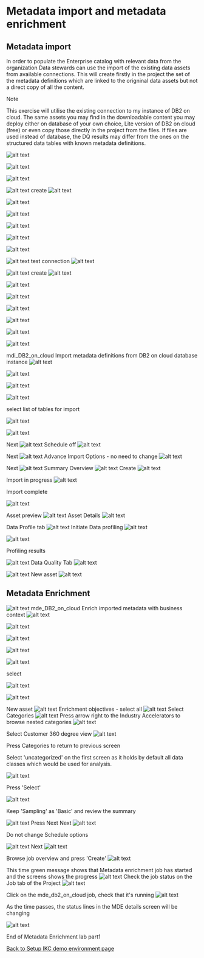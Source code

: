 # Metadata import and metadata enrichment

## Metadata import

In order to populate the Enterprise catalog with relevant data from the organization Data stewards can use the import of the existing data assets from available connections. This will create firstly in the project the set of the metadata definitions which are linked to the origninal data assets but not a direct copy of all the content.

> [!NOTE]
> This exercise will utilise the existing connection to my instance of DB2 on cloud. The same assets you may find in the downloadable content you may deploy either on database of your own choice, Lite version of DB2 on cloud (free) or even copy those directly in the project from the files. If files are used instead of database, the DQ results may differ from the ones on the structured data tables with known metadata definitions.

![alt text](/Setup%20WKC%20demo%20environment/Metadata%20import%20and%20Enrichment/images/mde_p1.png)

![alt text](/Setup%20WKC%20demo%20environment/Metadata%20import%20and%20Enrichment/images/mde_p1-1.png)

![alt text](/Setup%20WKC%20demo%20environment/Metadata%20import%20and%20Enrichment/images/mde_p1-2.png)

![alt text](/Setup%20WKC%20demo%20environment/Metadata%20import%20and%20Enrichment/images/mde_p1-3.png)
create
![alt text](/Setup%20WKC%20demo%20environment/Metadata%20import%20and%20Enrichment/images/mde_p1-4.png)

![alt text](/Setup%20WKC%20demo%20environment/Metadata%20import%20and%20Enrichment/images/mde_p1-5.png)

![alt text](/Setup%20WKC%20demo%20environment/Metadata%20import%20and%20Enrichment/images/mde_p1-6.png)

![alt text](/Setup%20WKC%20demo%20environment/Metadata%20import%20and%20Enrichment/images/mde_p1-7.png)

![alt text](/Setup%20WKC%20demo%20environment/Metadata%20import%20and%20Enrichment/images/mde_p1-8.png)

![alt text](/Setup%20WKC%20demo%20environment/Metadata%20import%20and%20Enrichment/images/mde_p1-9.png)

![alt text](/Setup%20WKC%20demo%20environment/Metadata%20import%20and%20Enrichment/images/mde_p1-10.png)
test connection
![alt text](/Setup%20WKC%20demo%20environment/Metadata%20import%20and%20Enrichment/images/mde_p1-11.png)

![alt text](/Setup%20WKC%20demo%20environment/Metadata%20import%20and%20Enrichment/images/mde_p1-12.png)
create
![alt text](/Setup%20WKC%20demo%20environment/Metadata%20import%20and%20Enrichment/images/mde_p1-13.png)

![alt text](/Setup%20WKC%20demo%20environment/Metadata%20import%20and%20Enrichment/images/mde_p1-14.png)

![alt text](/Setup%20WKC%20demo%20environment/Metadata%20import%20and%20Enrichment/images/mde_p1-15.png)

![alt text](/Setup%20WKC%20demo%20environment/Metadata%20import%20and%20Enrichment/images/mde_p1-16.png)

![alt text](/Setup%20WKC%20demo%20environment/Metadata%20import%20and%20Enrichment/images/mde_p1-17.png)

![alt text](/Setup%20WKC%20demo%20environment/Metadata%20import%20and%20Enrichment/images/mde_p1-18.png)

![alt text](/Setup%20WKC%20demo%20environment/Metadata%20import%20and%20Enrichment/images/mde_p1-19.png)

mdi_DB2_on_cloud
Import metadata definitions from DB2 on cloud database instance
![alt text](/Setup%20WKC%20demo%20environment/Metadata%20import%20and%20Enrichment/images/mde_p1-20.png)

![alt text](/Setup%20WKC%20demo%20environment/Metadata%20import%20and%20Enrichment/images/mde_p1-21.png)

![alt text](/Setup%20WKC%20demo%20environment/Metadata%20import%20and%20Enrichment/images/mde_p1-22.png)

![alt text](/Setup%20WKC%20demo%20environment/Metadata%20import%20and%20Enrichment/images/mde_p1-23.png)

select list of tables for import

![alt text](/Setup%20WKC%20demo%20environment/Metadata%20import%20and%20Enrichment/images/mde_p1-24.png)

![alt text](/Setup%20WKC%20demo%20environment/Metadata%20import%20and%20Enrichment/images/mde_p1-25.png)

Next
![alt text](/Setup%20WKC%20demo%20environment/Metadata%20import%20and%20Enrichment/images/mde_p1-26.png)
Schedule off
![alt text](/Setup%20WKC%20demo%20environment/Metadata%20import%20and%20Enrichment/images/mde_p1-27.png)

Next
![alt text](/Setup%20WKC%20demo%20environment/Metadata%20import%20and%20Enrichment/images/mde_p1-26.png)
Advance Import Options - no need to change
![alt text](/Setup%20WKC%20demo%20environment/Metadata%20import%20and%20Enrichment/images/mde_p1-28.png)

Next
![alt text](/Setup%20WKC%20demo%20environment/Metadata%20import%20and%20Enrichment/images/mde_p1-26.png)
Summary Overview
![alt text](/Setup%20WKC%20demo%20environment/Metadata%20import%20and%20Enrichment/images/mde_p1-29.png)
Create
![alt text](/Setup%20WKC%20demo%20environment/Metadata%20import%20and%20Enrichment/images/mde_p1-30.png)

Import in progress
![alt text](/Setup%20WKC%20demo%20environment/Metadata%20import%20and%20Enrichment/images/mde_p1-31.png)

Import complete

![alt text](/Setup%20WKC%20demo%20environment/Metadata%20import%20and%20Enrichment/images/mde_p1-32.png)

Asset preview
![alt text](/Setup%20WKC%20demo%20environment/Metadata%20import%20and%20Enrichment/images/mde_p1-33.png)
Asset Details
![alt text](/Setup%20WKC%20demo%20environment/Metadata%20import%20and%20Enrichment/images/mde_p1-34.png)

Data Profile tab
![alt text](/Setup%20WKC%20demo%20environment/Metadata%20import%20and%20Enrichment/images/mde_p1-35.png)
Initiate Data profiling
![alt text](/Setup%20WKC%20demo%20environment/Metadata%20import%20and%20Enrichment/images/mde_p1-36.png)

![alt text](/Setup%20WKC%20demo%20environment/Metadata%20import%20and%20Enrichment/images/mde_p1-37.png)

Profiling results

![alt text](/Setup%20WKC%20demo%20environment/Metadata%20import%20and%20Enrichment/images/mde_p1-38.png)
Data Quality Tab
![alt text](/Setup%20WKC%20demo%20environment/Metadata%20import%20and%20Enrichment/images/mde_p1-39.png)

![alt text](/Setup%20WKC%20demo%20environment/Metadata%20import%20and%20Enrichment/images/mde_p1-40.png)
New asset
![alt text](/Setup%20WKC%20demo%20environment/Metadata%20import%20and%20Enrichment/images/mde_p1-41.png)

## Metadata Enrichment

![alt text](/Setup%20WKC%20demo%20environment/Metadata%20import%20and%20Enrichment/images/mde_p1-42.png)
mde_DB2_on_cloud
Enrich imported metadata with business context
![alt text](/Setup%20WKC%20demo%20environment/Metadata%20import%20and%20Enrichment/images/mde_p1-43.png)

![alt text](/Setup%20WKC%20demo%20environment/Metadata%20import%20and%20Enrichment/images/mde_p1-44.png)

![alt text](/Setup%20WKC%20demo%20environment/Metadata%20import%20and%20Enrichment/images/mde_p1-45.png)

![alt text](/Setup%20WKC%20demo%20environment/Metadata%20import%20and%20Enrichment/images/mde_p1-46.png)

![alt text](/Setup%20WKC%20demo%20environment/Metadata%20import%20and%20Enrichment/images/mde_p1-47.png)

select

![alt text](/Setup%20WKC%20demo%20environment/Metadata%20import%20and%20Enrichment/images/mde_p1-48.png)

![alt text](/Setup%20WKC%20demo%20environment/Metadata%20import%20and%20Enrichment/images/mde_p1-49.png)

New asset
![alt text](/Setup%20WKC%20demo%20environment/Metadata%20import%20and%20Enrichment/images/mde_p1-41.png)
Enrichment objectives - select all
![alt text](/Setup%20WKC%20demo%20environment/Metadata%20import%20and%20Enrichment/images/mde_p1-50.png)
Select Categories
![alt text](/Setup%20WKC%20demo%20environment/Metadata%20import%20and%20Enrichment/images/mde_p1-51.png)
Press arrow right to the Industry Accelerators to browse nested categories
![alt text](/Setup%20WKC%20demo%20environment/Metadata%20import%20and%20Enrichment/images/mde_p1-53.png)

Select Customer 360 degree view
![alt text](/Setup%20WKC%20demo%20environment/Metadata%20import%20and%20Enrichment/images/mde_p1-52.png)

Press Categories to return to previous screen

Select 'uncategorized' on the first screen as it holds by default all data classes which would be used for analysis.

![alt text](/Setup%20WKC%20demo%20environment/Metadata%20import%20and%20Enrichment/images/mde_p1-54.png)

Press 'Select'

![alt text](/Setup%20WKC%20demo%20environment/Metadata%20import%20and%20Enrichment/images/mde_p1-55.png)

Keep 'Sampling' as 'Basic' and review the summary

![alt text](/Setup%20WKC%20demo%20environment/Metadata%20import%20and%20Enrichment/images/mde_p1-56.png)
Press Next
Next
![alt text](/Setup%20WKC%20demo%20environment/Metadata%20import%20and%20Enrichment/images/mde_p1-26.png)

Do not change Schedule options

![alt text](/Setup%20WKC%20demo%20environment/Metadata%20import%20and%20Enrichment/images/mde_p1-57.png)
Next
![alt text](/Setup%20WKC%20demo%20environment/Metadata%20import%20and%20Enrichment/images/mde_p1-26.png)

Browse job overview and press 'Create'
![alt text](/Setup%20WKC%20demo%20environment/Metadata%20import%20and%20Enrichment/images/mde_p1-58.png)

This time green message shows that Metadata enrichment job has started and the screens shows the progress
![alt text](/Setup%20WKC%20demo%20environment/Metadata%20import%20and%20Enrichment/images/mde_p1-59.png)
Check the job status on the Job tab of the Project
![alt text](/Setup%20WKC%20demo%20environment/Metadata%20import%20and%20Enrichment/images/mde_p1-60.png)

Click on the mde_db2_on_cloud job, check that it's running
![alt text](/Setup%20WKC%20demo%20environment/Metadata%20import%20and%20Enrichment/images/mde_p1-61.png)

As the time passes, the status lines in the MDE details screen will be changing

![alt text](/Setup%20WKC%20demo%20environment/Metadata%20import%20and%20Enrichment/images/mde_p1-62.png)

End of Metadata Enrichment lab part1

[Back to Setup IKC demo environment page](/Setup%20WKC%20demo%20environment/WKC_demo_setup_general_steps.md)
